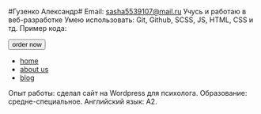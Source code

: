 #Гузенко Александр#
Email: sasha5539107@mail.ru
Учусь и работаю в веб-разработке
Умею использовать: Git, Github, SCSS, JS, HTML, CSS и тд. 
Пример кода:
 <nav class="header__menu">
            <button class="button-orange header__button-mobile ">order now</button>
            <ul class="header__list">
               <li class="header__item"><a href="#" class="header__link">home</a></li>
               <li class="header__item"><a href="#" class="header__link">about us</a></li>
               <li class="header__item"><a href="#" class="header__link">blog</a> </li>
            </ul>
         </nav>
Опыт работы: сделал сайт на Wordpress для психолога.
Образование: средне-специальное.
Английский язык: A2.